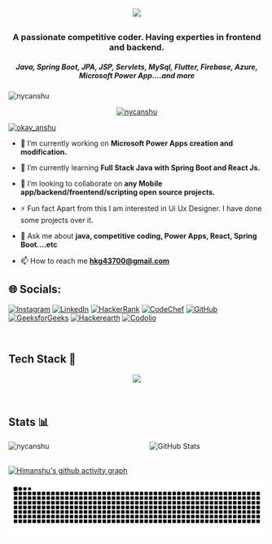 <h1 align="center">
    <img src="https://readme-typing-svg.herokuapp.com/?font=Righteous&size=35&center=true&vCenter=true&width=500&height=70&duration=4000&lines=Hi+👋,+I'm+Himanshu;" />
</h1>

<h3 align="center">A passionate competitive coder. Having experties in frontend and backend.</h3>
<h5 align="center">Java, Spring Boot, JPA, JSP, Servlets, MySql, Flutter, Firebase, Azure, Microsoft Power App....and more </h5>

<p align="left"> <img src="https://komarev.com/ghpvc/?username=nycanshu&base=11000&abbreviated=false&label=Profile%20views&color=0e75b6&style=flat" alt="nycanshu" /> </p>

<p align="center"> <a href="https://github.com/ryo-ma/github-profile-trophy"><img src="https://github-profile-trophy.vercel.app/?username=nycanshu" alt="nycanshu" /></a> </p>

<p align="left"> <a href="https://twitter.com/okay_anshu" target="blank"><img src="https://img.shields.io/twitter/follow/okay_anshu?logo=twitter&style=for-the-badge" alt="okay_anshu" /></a> </p>

- 🔭 I’m currently working on **Microsoft Power Apps creation and modification.**

- 🌱 I’m currently learning **Full Stack Java with Spring Boot and React Js.**

- 👯 I’m looking to collaborate on **any Mobile app/backend/froentend/scripting open source projects.**

- ⚡ Fun fact Apart from this I am interested in Ui Ux Designer. I have done some projects over it.

- 💬 Ask me about **java, competitive coding, Power Apps, React, Spring Boot....etc**

- 📫 How to reach me **hkg43700@gmail.com**



## 🌐 Socials:

[![Instagram](https://img.shields.io/badge/Instagram-%23E4405F.svg?logo=Instagram&logoColor=white)](https://instagram.com/okay.anshu) 
[![LinkedIn](https://img.shields.io/badge/LinkedIn-%230077B5.svg?logo=linkedin&logoColor=white)](https://linkedin.com/in/okay-anshu) 
[![HackerRank](https://img.shields.io/badge/HackerRank-%231F8B37.svg?logo=HackerRank&logoColor=white)](https://www.hackerrank.com/okay_anshu) 
[![CodeChef](https://img.shields.io/badge/CodeChef-%23D9A900.svg?logo=CodeChef&logoColor=white)](https://www.codechef.com/users/okay_anshu) 
[![GitHub](https://img.shields.io/badge/GitHub-%23121011.svg?logo=github&logoColor=white)](https://github.com/nycanshu) 
[![GeeksforGeeks](https://img.shields.io/badge/GeeksforGeeks-%2300A300.svg?logo=GeeksforGeeks&logoColor=white)](https://auth.geeksforgeeks.org/user/okay_anshu) 
[![Hackerearth](https://img.shields.io/badge/HackerEarth-%23F3A44D.svg?logo=Hackerearth&logoColor=white)](https://www.hackerearth.com/@Okay.anshu) 
[![Codolio](https://img.shields.io/badge/Codolio-%23000000.svg?logo=codolio&logoColor=white)](https://codolio.com/profile/okay_anshu)






<br>

## Tech Stack 🥞

<p align="center">
  <a href="https://skillicons.dev">
    <img src="https://skillicons.dev/icons?i=git,github,java,cpp,py,dart,kotlin,html,css,bootstrap,tailwind,react,nodejs,express,fastapi,flask,spring,flutter,androidstudio,postgresql,mysql,mongodb,sqlite,supabase,eclipse,idea,vscode,phpstorm,postman,firebase,maven,figma,latex,md,svg,ps,xd,wordpress" />
  </a>
</p>


<br>

## Stats 📊

<div style="display: flex; justify-content: space-between; align-items: center; flex-wrap: wrap; ">
  <!-- Streak Stats -->
  <img src="https://github-readme-streak-stats.herokuapp.com/?user=nycanshu&" alt="nycanshu" style="width: 45%;">

  <!-- GitHub Stats -->
  <img src="https://github-readme-stats.vercel.app/api?username=nycanshu&show_icons=true&locale=en" alt="GitHub Stats" style="width: 45%;">
</div>


<br>

<div>

[![Himanshu's github activity graph](https://github-readme-activity-graph.vercel.app/graph?username=nycanshu&hide_border=true&theme=nightowl)](https://github.com/nycanshu/github-readme-activity-graph)

</div>

<div align="center">
    <img alt="snake eating my contributions" src="https://raw.githubusercontent.com/nycanshu/nycanshu/f388d1eeb02321a69b30402f681e55b8629ac6ba/github-contribution-grid-snake.svg" />
</div>
